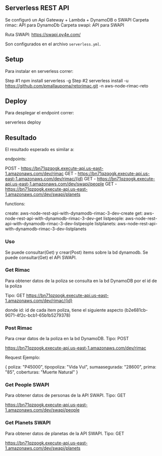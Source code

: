 <!--
title: 'API en Node.js con el framework Serverless'
description: 'TAPI en Node.js con el framework Serverless para un despliegue en AWS.'
layout: Doc
framework: v1
platform: AWS
language: nodeJS

-->
## Serverless REST API

Se configuró un Api Gateway  + Lambda + DynamoDB o SWAPI
Carpeta rimac: API para DynamoDb
Carpeta swapi: API para SWAPI

Ruta SWAPI: https://swapi.py4e.com/ 

Son configurados en el archivo `serverless.yml`.

## Setup

Para instalar en serverless correr:

Step #1 
npm install serverless -g
Step #2 
serverless install -u https://github.com/pmallaupoma/retorimac.git -n aws-node-rimac-reto




## Deploy

Para desplegar el endpoint correr:

serverless deploy

## Resultado

El resultado esperado es similar a:

endpoints:

  POST - https://bn71qzqogk.execute-api.us-east-1.amazonaws.com/dev/rimac
  GET - https://bn71qzqogk.execute-api.us-east-1.amazonaws.com/dev/rimac/{id}
  GET - https://bn71qzqogk.execute-api.us-east-1.amazonaws.com/dev/swapi/people
  GET - https://bn71qzqogk.execute-api.us-east-1.amazonaws.com/dev/swapi/planets 

functions:

  create: aws-node-rest-api-with-dynamodb-rimac-3-dev-create
  get: aws-node-rest-api-with-dynamodb-rimac-3-dev-get
  listpeople: aws-node-rest-api-with-dynamodb-rimac-3-dev-listpeople
  listplanets: aws-node-rest-api-with-dynamodb-rimac-3-dev-listplanets


### Uso

Se puede consultar(Get) y crear(Post) items sobre la bd dynamodb.
Se puede consultar(Get) el APi SWAPI.

### Get Rimac

Para obtener datos de la poliza se consulta en la bd DynamoDB por el id de la poliza 

Tipo: GET
https://bn71qzqogk.execute-api.us-east-1.amazonaws.com/dev/rimac/{id}

donde id: id de cada item poliza, tiene el siguiente aspecto (b2e681cb-9071-4f2c-bcb1-65b1b5279378)

### Post Rimac

Para crear datos de la poliza en la bd DynamoDB.
Tipo: POST

https://bn71qzqogk.execute-api.us-east-1.amazonaws.com/dev/rimac

Request Ejemplo: 

{
  poliza: "P45000",
  tipopoliza: "Vida Vul",
  sumaasegurada: "28600",
  prima: "85",
  coberturas: "Muerte Natural"
}


### Get People SWAPI

Para obtener datos de personas de la API SWAPI.
Tipo: GET

https://bn71qzqogk.execute-api.us-east-1.amazonaws.com/dev/swapi/people


### Get Planets SWAPI

Para obtener datos de planetas de la API SWAPI.
Tipo: GET

https://bn71qzqogk.execute-api.us-east-1.amazonaws.com/dev/swapi/planets



